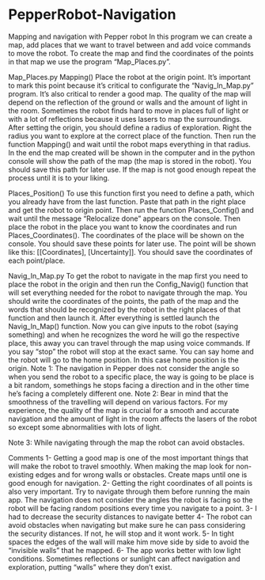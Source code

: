 # PepperRobot-Navigation
Mapping and navigation with Pepper robot
In this program we can create a map, add places that we want to travel between and add voice commands to move the robot. To create the map and find the coordinates of the points in that map we use the program “Map_Places.py”.

Map_Places.py
Mapping()
	Place the robot at the origin point. It’s important to mark this point because it’s critical to configurate the “Navig_In_Map.py” program. It’s also critical to render a good map. The quality of the map will depend on the reflection of the ground or walls and the amount of light in the room. Sometimes the robot finds hard to move in places full of light or with a lot of reflections because it uses lasers to map the surroundings.
	After setting the origin, you should define a radius of exploration. Right the radius you want to explore at the correct place of the function. Then run the function Mapping() and wait until the robot maps everything in that radius. In the end the map created will be shown in the computer and in the python console will show the path of the map (the map is stored in the robot). You should save this path for later use. If the map is not good enough repeat the process until it is to your liking. 

Places_Position()
	To use this function first you need to define a path, which you already have from the last function. Paste that path in the right place and get the robot to origin point. Then run the function Places_Config() and wait until the message “Relocalize done” appears on the console. 
	Then place the robot in the place you want to know the coordinates and run Places_Coordinates(). The coordinates of the place will be shown on the console. You should save these points for later use. The point will be shown like this: [[Coordinates], [Uncertainty]]. You should save the coordinates of each point/place.


Navig_In_Map.py
	To get the robot to navigate in the map first you need to place the robot in the origin and then run the Config_Navig() function that will set everything needed for the robot to navigate through the map. You should write the coordinates of the points, the path of the map and the words that should be recognized by the robot in the right places of that function and then launch it. After everything is settled launch the Navig_In_Map() function. Now you can give inputs to the robot (saying something) and when he recognizes the word he will go the respective place, this away you can travel through the map using voice commands. If you say “stop” the robot will stop at the exact same. You can say home and the robot will go to the home position. In this case home position is the origin.
Note 1:  The navigation in Pepper does not consider the angle so when you send the robot to a specific place, the way is going to be place is a bit random, somethings he stops facing a direction and in the other time he’s facing a completely different one. 
Note 2: Bear in mind that the smoothness of the travelling will depend on various factors. For my experience, the quality of the map is crucial for a smooth and accurate navigation and the amount of light in the room affects the lasers of the robot so except some abnormalities with lots of light. 

Note 3: While navigating through the map the robot can avoid obstacles.  

Comments
1-	Getting a good map is one of the most important things that will make the robot to travel smoothly. When making the map look for non-existing edges and for wrong walls or obstacles. Create maps until one is good enough for navigation.
2-	Getting the right coordinates of all points is also very important. Try to navigate through them before running the main app. The navigation does not consider the angles the robot is facing so the robot will be facing random positions every time you navigate to a point.
3-	I had to decrease the security distances to navigate better 
4-	The robot can avoid obstacles when navigating but make sure he can pass considering the security distances. If not, he will stop and it wont work. 
5-	In tight spaces the edges of the wall will make him move side by side to avoid the “invisible walls” that he mapped. 
6-	The app works better with low light conditions. Sometimes reflections or sunlight can affect navigation and exploration, putting “walls” where they don’t exist.
